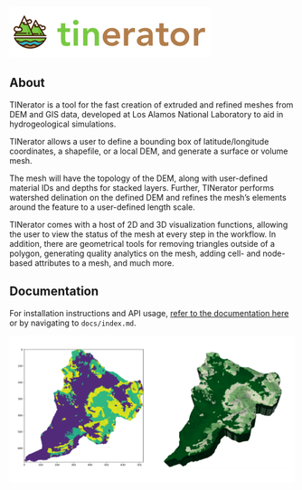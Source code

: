 ![logo](docs/assets/images/logo_horizontal.png)

## About

TINerator is a tool for the fast creation of extruded and refined meshes from
DEM and GIS data, developed at Los Alamos National Laboratory to aid in
hydrogeological simulations.

TINerator allows a user to define a bounding box of latitude/longitude
coordinates, a shapefile, or a local DEM, and generate a surface or volume mesh.

The mesh will have the topology of the DEM, along with user-defined material IDs
and depths for stacked layers. Further, TINerator performs watershed delination
on the defined DEM and refines the mesh’s elements around the feature to a
user-defined length scale.

TINerator comes with a host of 2D and 3D visualization functions, allowing the
user to view the status of the mesh at every step in the workflow.
In addition, there are geometrical tools for removing triangles outside of a
polygon, generating quality analytics on the mesh, adding cell- and
node-based attributes to a mesh, and much more.

## Documentation


For installation instructions and API usage,
[refer to the documentation here](https://raw.githack.com/lanl/LaGriT/tinerator/html/install.html)
or by navigating to `docs/index.md`.


![](docs/assets/images/examples/attribute_final.png)